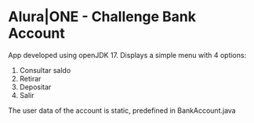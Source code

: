 # Alura|ONE - Challenge Bank Account

App developed using openJDK 17.
Displays a simple menu with 4 options:   
1. Consultar saldo
2. Retirar
3. Depositar
9. Salir

The user data of the account is static, predefined in BankAccount.java
